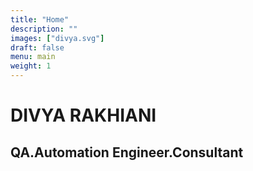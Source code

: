 ```yaml
---
title: "Home"
description: ""
images: ["divya.svg"]
draft: false
menu: main
weight: 1
---
```


# DIVYA RAKHIANI
## QA.Automation Engineer.Consultant
